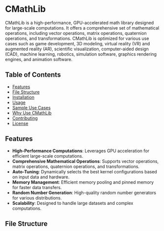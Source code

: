 # CMathLib

CMathLib is a high-performance, GPU-accelerated math library designed for large-scale computations. It offers a comprehensive set of mathematical operations, including vector operations, matrix operations, quaternion operations, and transformations. CMathLib is optimized for various use cases such as game development, 3D modeling, virtual reality (VR) and augmented reality (AR), scientific visualization, computer-aided design (CAD), machine learning, robotics, simulation software, graphics rendering engines, and animation software.

## Table of Contents

- [Features](#features)
- [File Structure](#file-structure)
- [Installation](#installation)
- [Usage](#usage)
- [Sample Use Cases](#sample-use-cases)
- [Why Use CMathLib](#why-use-cmathlib)
- [Contributing](#contributing)
- [License](#license)

## Features

- **High-Performance Computations**: Leverages GPU acceleration for efficient large-scale computations.
- **Comprehensive Mathematical Operations**: Supports vector operations, matrix operations, quaternion operations, and transformations.
- **Auto-Tuning**: Dynamically selects the best kernel configurations based on input data and hardware.
- **Memory Management**: Efficient memory pooling and pinned memory for faster data transfers.
- **Random Number Generation**: High-quality random number generators for various distributions.
- **Scalability**: Designed to handle large datasets and complex computations.

## File Structure
